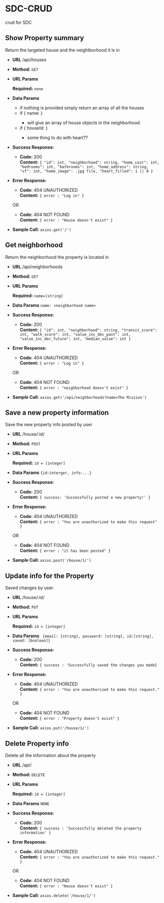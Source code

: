 # SDC-CRUD
crud for SDC

**Show Property summary**
----
Return the targeted house and the neightborhood it is in

* **URL** /api/houses

* **Method:** `GET`
  
*  **URL Params**

   **Required:** `none`

* **Data Params** 
  - if nothing is provided simply return an array of all the houses
  - if { name: <neightborhood name> }
    - will give an array of house objects in the neighborhood
  - if { houseId: <int> }
    - some thing to do with heart??
  

* **Success Response:**
 
  * **Code:** 200 <br />
    **Content:** `{
        "id": int,
        "neighborhood": string,
        "home_cost": int,
        "bedrooms": int,
        "bathrooms": int,
        "home_address": string,
        "sf": int,
        "home_image": .jpg file,
        "heart_filled": 1 || 0
    }`
 
* **Error Response:**

  * **Code:** 404 UNAUTHORIZED <br />
    **Content:** `{ error : "Log in" }`

  OR

  * **Code:** 404 NOT FOUND <br />
    **Content:** `{ error : "House doesn't exist" }`

* **Sample Call:**
   `axios.get('/')`
  
**Get neighborhood**
----
Return the neighborhood the property is located in

* **URL** /api/neighborhoods

* **Method:** `GET`
  
*  **URL Params**

   **Required:** `name=[string]`

* **Data Params** `name: <neighborhood name>`

* **Success Response:**
 
  * **Code:** 200 <br />
    **Content:** `{
        "id": int,
        "neighborhood": string,
        "transit_score": int,
        "walk_score": int,
        "value_inc_dec_past": int,
        "value_inc_dec_future": int,
        "median_value": int
    }`
 
* **Error Response:**

  * **Code:** 404 UNAUTHORIZED <br />
    **Content:** `{ error : "Log in" }`

  OR

  * **Code:** 404 NOT FOUND <br />
    **Content:** `{ error : "neighborhood doesn't exist" }`

* **Sample Call:**
   `axios.get('/api/neighborhoods?name=The Mission')`
   
**Save a new property information**
----
Save the new property info posted by user

* **URL** /house/:id/

* **Method:** `POST`
  
*  **URL Params**

   **Required:** `id = [integer]`

* **Data Params** `{id:interger, info:...}`

* **Success Response:**
 
  * **Code:** 200 <br />
    **Content:** `{ success: 'Successfully posted a new property!' }`
 
* **Error Response:**

  * **Code:** 404 UNAUTHORIZED <br />
    **Content:** `{ error : "You are unauthorized to make this request" }`

  OR

  * **Code:** 404 NOT FOUND <br />
    **Content:** `{ error : "it has been posted" }`

* **Sample Call:**
   `axios.post('/house/1/')`
   

**Update info for the Property**
----
Saved changes by user. 

* **URL** /house/:id/

* **Method:** `PUT`
  
*  **URL Params**

   **Required:** `id = [integer]`

* **Data Params** ` {email: [string], password: [string], id:[string], saved: [boolean]}`

* **Success Response:**
 
  * **Code:** 200 <br />
    **Content:** `{ success : 'Successfully saved the changes you made}`
 
* **Error Response:**

  * **Code:** 404 UNAUTHORIZED <br />
    **Content:** `{ error : "You are unauthorized to make this request." }`

  OR

  * **Code:** 404 NOT FOUND <br />
    **Content:** `{ error : "Property doesn't exist" }`

* **Sample Call:**
   `axios.put('/house/1/')`
   

**Delete Property info**
----
Delete all the information about the property

* **URL** /api/

* **Method:** `DELETE`
  
*  **URL Params**

   **Required:** `id = [integer]`

* **Data Params** `NONE`

* **Success Response:**
 
  * **Code:** 200 <br />
    **Content:** `{ success : 'Successfully deleted the property information' }`
 
* **Error Response:**

  * **Code:** 404 UNAUTHORIZED <br />
    **Content:** `{ error : "You are unauthorized to make this request." }`

  OR

  * **Code:** 404 NOT FOUND <br />
    **Content:** `{ error : "House doesn't exist" }`

* **Sample Call:**
   `axios.delete('/house/1/')`
